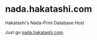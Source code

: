# nada.hakatashi.com

Hakatashi's Nada-Print Database Host

Just go [nada.hakatashi.com](http://nada.hakatashi.com/).

